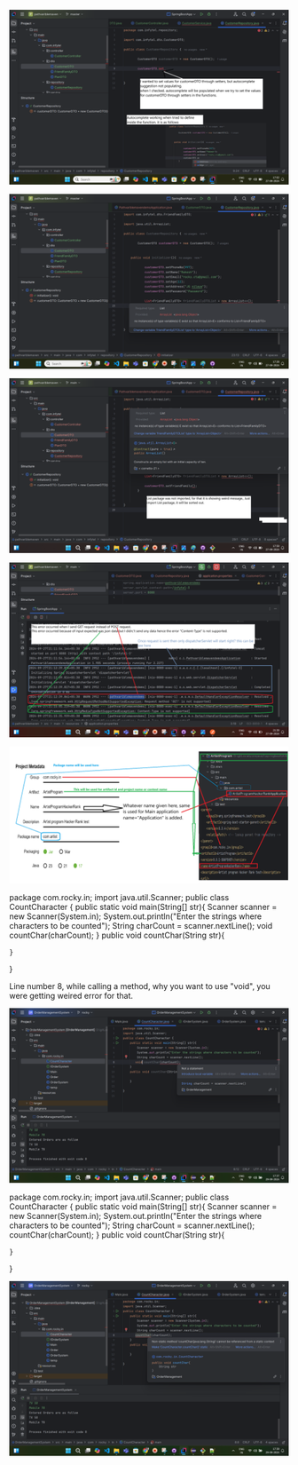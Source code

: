 ![alt text](https://github.com/Rockycta/corejava2/blob/d5d6ecadd5cdbc9dae1f8524f0a512c6c2670b2e/Errors_and_solutions/Screenshot%20(41).png)

![alt text](https://github.com/Rockycta/corejava2/blob/d5d6ecadd5cdbc9dae1f8524f0a512c6c2670b2e/Errors_and_solutions/Screenshot%20(43).png)

![alt text](https://github.com/Rockycta/corejava2/blob/d5d6ecadd5cdbc9dae1f8524f0a512c6c2670b2e/Errors_and_solutions/Screenshot%20(44).png)

![alt text](https://github.com/Rockycta/corejava2/blob/d5d6ecadd5cdbc9dae1f8524f0a512c6c2670b2e/Errors_and_solutions/Screenshot%20(45).png)

![alt text](https://github.com/Rockycta/corejava2/blob/4243352ebc275647798764d8dd339b0ac1c306c2/Errors_and_solutions/ProjectStructureAndItsNames.png)


package com.rocky.in;
import java.util.Scanner;
public class CountCharacter {
    public static void main(String[] str){
        Scanner scanner = new Scanner(System.in);
        System.out.println("Enter the strings where characters to be counted");
        String charCount = scanner.nextLine();
        void countChar(charCount);
    }
    public void countChar(String str){

    }

}

Line number 8, while calling a method, why you want to use "void", you were getting weired error for that.

![alt text](https://github.com/Rockycta/corejava2/blob/ae343776c051b2288554e5841335dfd3ffdb8027/Errors_and_solutions/Screenshot%20(47).png)


package com.rocky.in;
import java.util.Scanner;
public class CountCharacter {
    public static void main(String[] str){
        Scanner scanner = new Scanner(System.in);
        System.out.println("Enter the strings where characters to be counted");
        String charCount = scanner.nextLine();
        countChar(charCount);
    }
    public void countChar(String str){

    }

}

![alt-text](https://github.com/Rockycta/corejava2/blob/ae343776c051b2288554e5841335dfd3ffdb8027/Errors_and_solutions/Screenshot%20(48).png)